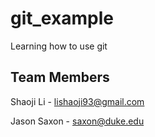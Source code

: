 # git_example
Learning how to use git

## Team Members
Shaoji Li - lishaoji93@gmail.com

Jason Saxon - saxon@duke.edu
